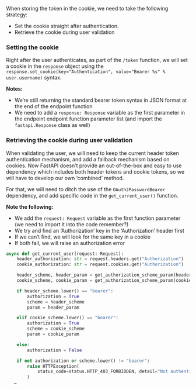 When storing the token in the cookie, we need to take the following strategy:
- Set the cookie straight after authentication. 
- Retrieve the cookie during user validation

### Setting the cookie
Right after the user authenticates, as part of the `/token` function, we will set a cookie in the `response` object using the `response.set_cookie(key="Authentication", value="Bearer %s" % user.username)` syntax.

**Notes:**
- We’re still returning the standard bearer token syntax in JSON format at the end of the endpoint function
- We need to add a `response: Response` variable as the first parameter in the endpoint endpoint function parameter list (and import the `fastapi.Response` class as well)

### Retrieving the cookie during user validation
When validating the user, we will need to keep the current header token authentication mechanism, and add a fallback mechanism based on cookies. Now FastAPI doesn’t provide an out-of-the-box and easy to use dependency which includes both header tokens and cookie tokens, so we will have to develop our own ‘combined’ method.

For that, we will need to ditch the use of the `OAuth2PasswordBearer` dependency, and add specific code in the `get_current_user()` function.

**Note the following:**
- We add the `request: Request` variable as the first function parameter (we need to import it into the code remember?)
- We try and find an ‘Authorization’ key in the ‘Authorization’ header first
- If we can’t find, we will look for the same key in a cookie
- If both fail, we will raise an authorization error

```Python
async def get_current_user(request: Request):
    header_authorization: str = request.headers.get("Authorization")
    cookie_authorization: str = request.cookies.get("Authorization")

    header_scheme, header_param = get_authorization_scheme_param(header_authorization)
    cookie_scheme, cookie_param = get_authorization_scheme_param(cookie_authorization)

    if header_scheme.lower() == "bearer":
        authorization = True
        scheme = header_scheme
        param = header_param

    elif cookie_scheme.lower() == "bearer":
        authorization = True
        scheme = cookie_scheme
        param = cookie_param

    else:
        authorization = False

    if not authorization or scheme.lower() != "bearer":
        raise HTTPException(
            status_code=status.HTTP_403_FORBIDDEN, detail="Not authenticated"
        )
   …
```
